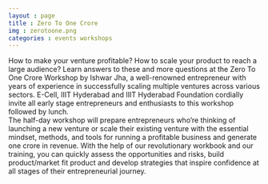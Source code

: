 ```yaml
---
layout : page
title : Zero To One Crore
img : zerotoone.png
categories : events workshops 
---
```


 How to make your venture profitable? How to scale your product to reach a large audience? Learn answers to these and more questions at the Zero To One Crore Workshop by Ishwar Jha, a well-renowned entrepreneur with years of experience in successfully scaling multiple ventures across various sectors. E-Cell, IIIT Hyderabad and IIIT Hyderabad Foundation cordially invite all early stage entrepreneurs and enthusiasts to this workshop followed by lunch.  
The half-day workshop will prepare entrepreneurs who’re thinking of launching a new venture or scale their existing venture with the essential mindset, methods, and tools for running a profitable business and generate one crore in revenue. With the help of our revolutionary workbook and our training, you can quickly assess the opportunities and risks, build product/market fit product and develop strategies that inspire confidence at all stages of their entrepreneurial journey. 
